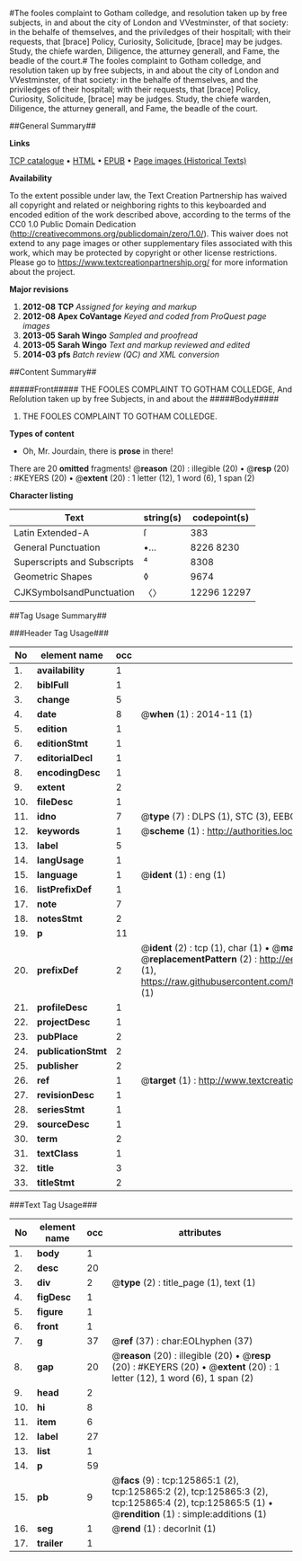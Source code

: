 #The fooles complaint to Gotham colledge, and resolution taken up by free subjects, in and about the city of London and VVestminster, of that society: in the behalfe of themselves, and the priviledges of their hospitall; with their requests, that [brace] Policy, Curiosity, Solicitude, [brace] may be judges. Study, the chiefe warden, Diligence, the atturney generall, and Fame, the beadle of the court.#
The fooles complaint to Gotham colledge, and resolution taken up by free subjects, in and about the city of London and VVestminster, of that society: in the behalfe of themselves, and the priviledges of their hospitall; with their requests, that [brace] Policy, Curiosity, Solicitude, [brace] may be judges. Study, the chiefe warden, Diligence, the atturney generall, and Fame, the beadle of the court.

##General Summary##

**Links**

[TCP catalogue](http://www.ota.ox.ac.uk/tcp/)  • 
[HTML](http://tei.it.ox.ac.uk/tcp/Texts-HTML/free/A84/A84663.html)  • 
[EPUB](http://tei.it.ox.ac.uk/tcp/Texts-EPUB/free/A84/A84663.epub) • 
[Page images (Historical Texts)](https://historicaltexts.jisc.ac.uk/eebo-99873396e)

**Availability**

To the extent possible under law, the Text Creation Partnership has waived all copyright and related or neighboring rights to this keyboarded and encoded edition of the work described above, according to the terms of the CC0 1.0 Public Domain Dedication (http://creativecommons.org/publicdomain/zero/1.0/). This waiver does not extend to any page images or other supplementary files associated with this work, which may be protected by copyright or other license restrictions. Please go to https://www.textcreationpartnership.org/ for more information about the project.

**Major revisions**

1. __2012-08__ __TCP__ *Assigned for keying and markup*
1. __2012-08__ __Apex CoVantage__ *Keyed and coded from ProQuest page images*
1. __2013-05__ __Sarah Wingo__ *Sampled and proofread*
1. __2013-05__ __Sarah Wingo__ *Text and markup reviewed and edited*
1. __2014-03__ __pfs__ *Batch review (QC) and XML conversion*

##Content Summary##

#####Front#####
 THE FOOLES COMPLAINT TO GOTHAM COLLEDGE, And Reſolution taken up by free Subjects, in and about the
#####Body#####

1. THE FOOLES COMPLAINT TO GOTHAM COLLEDGE.

**Types of content**

  * Oh, Mr. Jourdain, there is **prose** in there!

There are 20 **omitted** fragments! 
 @__reason__ (20) : illegible (20)  •  @__resp__ (20) : #KEYERS (20)  •  @__extent__ (20) : 1 letter (12), 1 word (6), 1 span (2)

**Character listing**


|Text|string(s)|codepoint(s)|
|---|---|---|
|Latin Extended-A|ſ|383|
|General Punctuation|•…|8226 8230|
|Superscripts             and Subscripts|⁴|8308|
|Geometric Shapes|◊|9674|
|CJKSymbolsandPunctuation|〈〉|12296 12297|

##Tag Usage Summary##

###Header Tag Usage###

|No|element name|occ|attributes|
|---|---|---|---|
|1.|__availability__|1||
|2.|__biblFull__|1||
|3.|__change__|5||
|4.|__date__|8| @__when__ (1) : 2014-11 (1)|
|5.|__edition__|1||
|6.|__editionStmt__|1||
|7.|__editorialDecl__|1||
|8.|__encodingDesc__|1||
|9.|__extent__|2||
|10.|__fileDesc__|1||
|11.|__idno__|7| @__type__ (7) : DLPS (1), STC (3), EEBO-CITATION (1), PROQUEST (1), VID (1)|
|12.|__keywords__|1| @__scheme__ (1) : http://authorities.loc.gov/ (1)|
|13.|__label__|5||
|14.|__langUsage__|1||
|15.|__language__|1| @__ident__ (1) : eng (1)|
|16.|__listPrefixDef__|1||
|17.|__note__|7||
|18.|__notesStmt__|2||
|19.|__p__|11||
|20.|__prefixDef__|2| @__ident__ (2) : tcp (1), char (1)  •  @__matchPattern__ (2) : ([0-9\-]+):([0-9IVX]+) (1), (.+) (1)  •  @__replacementPattern__ (2) : http://eebo.chadwyck.com/downloadtiff?vid=$1&page=$2 (1), https://raw.githubusercontent.com/textcreationpartnership/Texts/master/tcpchars.xml#$1 (1)|
|21.|__profileDesc__|1||
|22.|__projectDesc__|1||
|23.|__pubPlace__|2||
|24.|__publicationStmt__|2||
|25.|__publisher__|2||
|26.|__ref__|1| @__target__ (1) : http://www.textcreationpartnership.org/docs/. (1)|
|27.|__revisionDesc__|1||
|28.|__seriesStmt__|1||
|29.|__sourceDesc__|1||
|30.|__term__|2||
|31.|__textClass__|1||
|32.|__title__|3||
|33.|__titleStmt__|2||


###Text Tag Usage###

|No|element name|occ|attributes|
|---|---|---|---|
|1.|__body__|1||
|2.|__desc__|20||
|3.|__div__|2| @__type__ (2) : title_page (1), text (1)|
|4.|__figDesc__|1||
|5.|__figure__|1||
|6.|__front__|1||
|7.|__g__|37| @__ref__ (37) : char:EOLhyphen (37)|
|8.|__gap__|20| @__reason__ (20) : illegible (20)  •  @__resp__ (20) : #KEYERS (20)  •  @__extent__ (20) : 1 letter (12), 1 word (6), 1 span (2)|
|9.|__head__|2||
|10.|__hi__|8||
|11.|__item__|6||
|12.|__label__|27||
|13.|__list__|1||
|14.|__p__|59||
|15.|__pb__|9| @__facs__ (9) : tcp:125865:1 (2), tcp:125865:2 (2), tcp:125865:3 (2), tcp:125865:4 (2), tcp:125865:5 (1)  •  @__rendition__ (1) : simple:additions (1)|
|16.|__seg__|1| @__rend__ (1) : decorInit (1)|
|17.|__trailer__|1||
